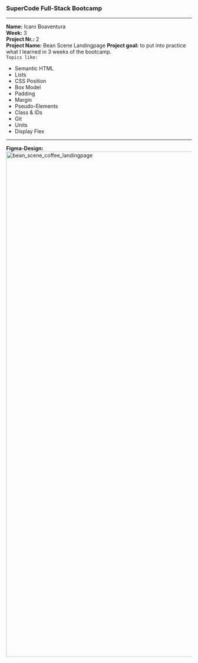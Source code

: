 ### SuperCode Full-Stack Bootcamp 
****
**Name:** Icaro Boaventura  
 **Week:** 3  
 **Project Nr.:** 2  
 **Project Name:** Bean Scene Landingpage 
 **Project goal:** to put into practice what I learned in 3 weeks of the bootcamp.  
`Topics like:`  
- Semantic HTML
- Lists
- CSS Position
- Box Model
- Padding
- Margin
- Pseudo-Elements
- Class & IDs
- Git
- Units
- Display Flex
****
**Figma-Design:**  
<img width="1366" alt="bean_scene_coffee_landingpage" src="https://github.com/icaroboaventura/project-Bean-Scene-LandingPage/assets/82503851/aaca5d02-0d80-4409-8e70-c4dbbcd7cd3d">
